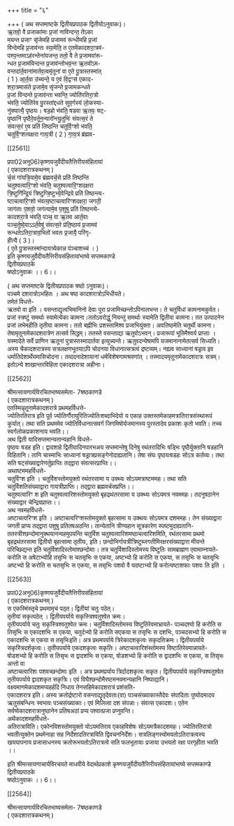 +++
title = "६"

+++
( अथ सप्तमाष्टके द्वितीयप्रपाठक द्वितीयोऽनुवाकः)।  
ऋ॒तवो॒ वै प्रजाका॑माः प्र॒जां नाविन्दन्त॒ ते॑ऽका  
मयन्त प्रजाꣳ सृ॑जेमहि प्रजामव॑ रून्धीमहि प्र॒जां  
वि॑न्देमहि प्र॒जाव॑न्तः स्या॒मेति॒ त ए॒तमेंकादशरा॒त्रम॑-  
पश्य॒न्तमाऽह॑रन्तेना॑यजन्त॒ ततो॒ वै ते प्र॒जामवा॑रू-  
न्धत प्र॒जाम॑विन्दन्त प्र॒जाव॑न्तोभव॒न्त ऋ॒तवो॑ऽम-  
वन्तदा॑र्त॒वाना॑मार्तव॒त्वमृ॑तूनां वा ए॒ते पु॒त्रास्तस्मा॑त्  
( 1 ) आ॒र्त॒वा उ॑च्यन्ते॒ य ए॒वं वि॒द्वꣳस॑ एकाद-  
शरा॒त्रमास॑ते प्र॒जामे॒व सृ॑जन्ते प्र॒जामकन्धते  
प्र॒जां वि॑न्दन्ते प्र॒जाव॑न्ता भवन्ति॒ ज्योति॑रतिरा॒त्रो  
भ॑वति॒ ज्योति॑रेव पु॒रस्ता॑द्दधते सुव॒र्गस्य॑ लो॒कस्या-  
नु॑क्यात्यै॒ पृष्ठयः। षड॒हो भ॑वति॒ षडवा ऋ॒तवः॒ षट्-  
पृष्ठानि॑ पृष्ठैरे॒वर्तून॒न्वारो॑न्त्यु॒तुभिः॑ संवत्स॒रं ते  
संवत्स॒रं ए॒व प्रति॑ तिष्ठन्ति चतुर्वि॒ꣳशो भ॑वति॒  
चतुर्वि॒ꣳशत्यक्षरा गाय॒त्री ( 2 ) गा॒य॒त्रं ब्र॑ह्मव-

[[2561]]

प्रपा02अनु06)कृष्णयजुर्वेदीयतैत्तिरीयसंहितायां  
( एकादशरात्रकथनम् )  
र्च॒सं गा॑यत्रि॒यामे॒व ब्र॑ह्मवर्च॒से प्रति॑ तिष्ठन्ति  
चतुश्वत्वारि॒ꣳशो भ॑वति॒ चतुश्वत्वारि॒ꣳशदक्षरा  
त्रि॒ष्टुगि॑न्द्रि॒यं त्रिष्टुप्त्रि॒ष्टुभ्ये॒वेन्द्रिये प्रति॑ तिष्ठन्त्य-  
ष्टाचत्वारि॒ꣳशो भ॑वत्य॒ष्टाचत्वारिꣳशदक्षरा॒ जगती॒  
जाग॑ताः प॒शवो॒ जग॑त्यामे॒व प॒शुषु प्रति॑ तिष्ठन्त्ये-  
कादशरा॒त्रे भ॑वति॒ पञ्च॒ वा ऋ॒तव आर्त॒वाः  
पञ्च॒र्तुष्वे॒वाऽऽर्त॒वेषु॑ संवत्स॒रे प्र॑ति॒ष्ठाय॑ प्र॒जामव॑  
रून्धतेऽतिरा॒त्राव॒भितो॑ भवतः प्र॒जायै॒ परि॑गृ-  
हीत्यै ( 3 )।  
( ए॒ते पु॒त्रास्तस्मा॑न्दायत्र्येकान्न प॑ञ्चाशच्च॑ । )  
इति कृष्णयजुर्वेदीयतैत्तिरीयसंहितायांभाष्ये सप्तमकाण्डे  
द्वितीयप्रपाठके  
षष्ठोऽनुवाकः ।। 6।।

( अथ सप्तमाष्टके द्वितीयप्रपाठक षष्ठो ऽनुवाकः)।  
पञ्चमे दशरात्रोऽभहितः । अथ षष्ठ कादशरात्रोऽभिधीयते।  
तमेतं विधत्ते-  
ऋतवो वा इति । वसन्ताद्यृत्वभिमानिनो देवाः पुरा प्रजामिच्छन्तोऽपिनालभन्त। ते चतुर्विधां कामनामकुर्वत। प्रजां स्त्रष्टुं समर्थाः स्यामेत्येका कामना।ततोऽवरोद्धुं नियन्तुं समर्थाः स्यामेति द्वितीया कामना। तत उत्पादनेन प्रजां लभेमहीति तृतीया कामना। ततो बह्नीभिः प्रशस्तामिश्व प्रजाभियुंक्ता। अवतिष्ठमेति चतुर्थी कामना। तेषामृतूनामेकादशरात्रेण तत्सर्व सिद्धम्। ततस्ते वसन्ताद्या ऋतुवोऽभवन्। प्रजारूपां भूतिमैश्वर्य प्राप्ताः । यस्मादेते सर्वे प्राणिन ऋतूनां पुत्रास्तस्मादार्तवा इत्युच्यन्ते। ऋतुवदन्येषामपि यजमानानामेतत्सर्व सिध्यति। अस्य चैकादशरात्रस्य सत्रलक्षणभूतयाऽपि चोदनया विधानात्सत्रत्वं द्रष्टव्यम्। नह्यव साध्यानां षड्राव इव धर्मातिदेशार्थेयमासिचोदना। तव्ददनादेशायानां धर्मविशेषणामश्रवणांत् । तस्मादयमृतूनामेकादशरात्रः सत्रम्। इतोऽन्ये शाखान्तरविहिता एकादशरात्रा अहीनाः।

[[2562]]

श्रीमत्सायणार्यविरचितभाष्यसमेता- 7षष्ठकाणडे  
( एकदशारात्रकथनम् )  
एतस्मिन्नृतूनामेकादशरात्रे प्रथमहर्विधत्ते-  
ज्योतिरतिरात्र इति पूर्व ज्योतिर्गौरायुरितिज्योतिःशब्दाभिदेयो य एकाह उक्तस्तमेकाहमत्रातिरात्रसंस्थारूपं कुर्यात्। तथा सति प्रथममेव ज्योतिर्विधानात्सवर्ग जिगमिषोर्यजमानस्य पुरस्तादेव प्रकाशः कृतो भवति। तच्च स्वर्गलोकप्रकाशनाय भवति।।  
अथ द्विती यादिसप्तमान्यतान्यहानि विधत्ते-  
पृष्ठयः षडह इति। द्वादशाहे द्वितीयादिनपारभअय सप्तमान्तेषु दिनेषु रथंतरादिभिः षड्भिः पृष्ठैर्युक्तानि षडहानि विहितानि। तानि चास्माभिः साध्यानां षड्रात्रप्रसङ्गेनोदाह्यतानि। तेषा संघः पृष्ठयःषडहः सोऽत्र कर्तव्यः। तथा सति षट्संख्याद्वारेणर्तुप्राप्तिः तद्द्वारा संवत्सरप्राप्तिः।।  
अथाष्टममहर्विधत्ते-  
चतुर्विꣳश इति । चतुर्विशस्तोमयुक्तो रथंतरसामा य उक्थ्यः सोऽयमत्राष्टममहः। तथा सति चतुर्विशतिसंख्याद्वारा गायत्रीप्राप्तिः। तद्द्वारा ब्रह्मवर्चसप्रप्तिः।।  
चतुश्वत्वारिꣳ श इति चतुश्वत्वारिशस्तोमयुक्तो बृहद्रथंतरसामा य उक्थ्यः सोऽयमत्र नवममहः। तदनुषठानेन संख्याद्वार चेन्द्रियप्राप्तः।।  
अथ नवमहर्विधत्ते-  
अष्टाचत्वरिꣳश इति । अष्टाचत्वरिꣳशस्तोमयुक्तो बृहत्सामा य उक्थयः सोऽयमत्र दशममहः। तेन संख्याद्वारा जगती प्राप्य तद्द्वारा पशुषु प्रतितषअठन्ति। तान्येतानि त्रीण्यहान सूत्रकारेण स्पष्टमुदाह्यतानि- ततस्त्रीश्छन्दोमानुक्थयानन्वहमुपयन्ति चतुर्विश चतुश्वत्वारिशमष्ठाचत्वारिशमिति, रथंतरसामा प्रथमो बृहद्रथंतरसामा द्वितीयो बृहत्सामा तृतीयः, इति। छन्दोभिर्गायत्रीत्रिष्टुब्जगतीमिरक्षरसंख्याद्वारा मीयन्ते परिच्छिद्यन्त इति चतुर्विशादिस्तोमाश्छन्दोमाः। तत्र चतुर्विशादिस्तोमस्य विष्टुतिः सामब्राह्मण एवामाम्नायते- करोति स अषेटाभ्योहि तसृभिः स चतसृभिः स एकया, अष्टभ्यो हि करोति स एकया, स तसृभिः स चतसृभिः अष्टभ्यो हि करोति स चतसृभिः स एकया, स तसृभिः पशवो वै यदष्टाभ्यो हि करोत्यष्टाशफाः पशवः ति इति ।

[[2563]]

प्रपा02अनु06)कृष्णयजुर्वेदीयतैत्तिरीयसंहितायां  
( एकादशरात्रकथनम् )  
स एकस्मिंस्तृचे प्रथमामृचं पठ्त। द्वितीयां चतुः पठेत्।  
तृतीयां सकृत्पठेत् । द्वितीयपर्याये सकृस्त्रिश्वतुश्वेत क्रमः।  
तृतीयपर्याये चतुः सकृस्त्रिश्वतुश्वेत क्रमः। चतुर्विशादिस्तोमस्य विष्टुतिरेवमाभ्रायते- पञ्चदश्यो हि करोति स तिसृभिः स एकादशभिः स एकया, चतुर्दभ्यो हि करोति सएकया स तसृभिः स दशभिः, पञ्चदसभ्यो हि करोति स एकादशभिः स एकया स तसृभिःइति। अत्र प्रथमपर्याये त्रिरेकादशकृत्वः सकृदतिक्रमः। द्वितीयपर्याये सकृस्त्रिदर्शकृत्वः। तृतीयपर्याये एकदशकृत्वः सकृतिः। अष्टाचत्वारिशंस्तोमस्य विष्टातिरेवमान्नायते- षोडशभ्यो हि करोति स तिसृभः स द्वादशभिः स एकया, षोडशभ्यो हि करोति स द्वादशभिः स एकया, स तिसृभः अन्तो वा  
अष्टाचत्वारिशः पशवच्छन्दोमाः इति । अत्र प्रथमप्रर्याय त्रिर्दादशकृत्वः सकृत। द्वितीयपर्याये सकृस्त्रिश्वतुश्वेत तृतीयपर्याये द्वादशकृत सकृत्रिः। एवं विघैश्छन्दोमैरष्टमनवमान्यहानि निष्पाद्यानि।  
वक्ष्यमाणमेकादशमप्यहर्हदि निधाय तेनसहिमेकादशरात्रं प्रशंसति-  
एकादशरात्र इति। अस्य क्रतोर्द्रष्टारो वसन्ताद्यृतृदेवताः(वा) पञ्चसंख्याकास्तैदेवः संपादिताः पुष्योदमादय ऋतुसंबन्धिनः स्वभावः पञ्चसंख्याकाः। एवं मिलित्वा दश संपन्नाः। संवत्स एकादशः। एतेन सर्वष्वेकादशरात्रानुष्ठानेन प्रतिषअठां प्रप्य पश्वात्प्रजा प्रप्नुवन्ति।  
अथैकादशमहर्विधत्ते-  
अतिरात्राविति। एकोनविशस्तोमयुक्तो योऽयमतिराव एकाहविशेषः सोऽयमत्रैकादशमहः। ज्योतिरतिरात्रो भवतीत्युक्तेन प्रथमेनाहा सह निर्देशादतिरत्राविति द्विवचननिर्देशः। सत्रलिङ्गस्योमयतोऽतिरात्रत्वस्य खययापनाय प्रजासाधनस्य क्रतोरूभयतोऽतिरात्रत्वे सति फलभूतायाः प्रजाया उभयतो रक्षा परगृहीता भवति ।।

इति श्रीमत्सायणाचार्यविरचयते माधवीये वेदार्थप्रकाशे कृष्णयजुर्वेदीयतैत्तिरीयसंहितायांभाष्ये सप्तमकाण्डे  
द्वितीयप्रपाठके  
षष्ठोऽनुवाकः ।। 6।।

[[2564]]

श्रीमत्सायणार्यविरचितभाष्यसमेता- 7षष्ठकाणडे  
( एकदशारात्रकथनम् )
